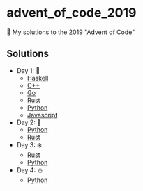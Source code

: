 # advent_of_code_2019
🎅 My solutions to the 2019 "Advent of Code"


## Solutions

* Day 1:  :santa:
    * [Haskell](Day1-9/1.hs)
    * [C++](Day1-9/1.cpp)
    * [Go](Day1-9/1.go)
    * [Rust](Day1-9/day1.rs)
    * [Python](Day1-9/1.py)
    * [Javascript](Day1-9/1.js)
* Day 2:  :star2:
    * [Python](Day1-9/2.py)
    * [Rust](Day1-9/day2.rs)
* Day 3:  :snowflake:
    * [Rust](Day1-9/day3.rs)
    * [Python](Day1-9/3.py)
* Day 4:  :snowman:
    * [Python](Day1-9/4.py)

